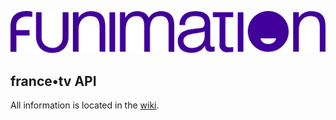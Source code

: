 ![Funimation](https://github.com/hyugogirubato/API-Funimation/blob/main/api_funimation.png?raw=true)

## france•tv API
All information is located in the [wiki](https://github.com/hyugogirubato/API-france-tv/wiki).

